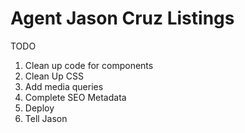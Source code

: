 # Agent Jason Cruz Listings

TODO

1. Clean up code for components
2. Clean Up CSS
3. Add media queries
4. Complete SEO Metadata
5. Deploy
6. Tell Jason